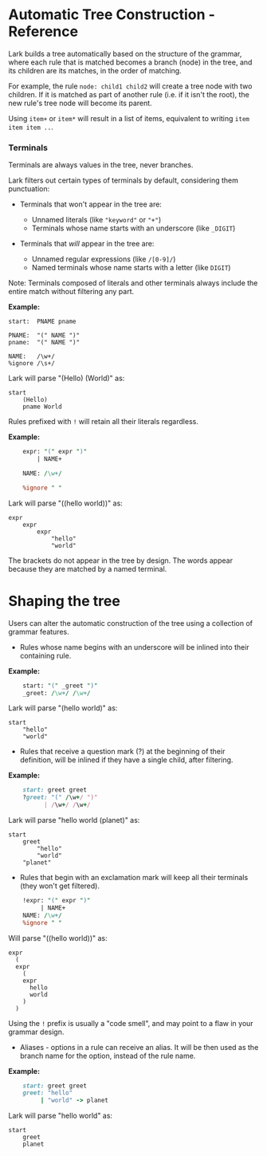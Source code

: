 # Automatic Tree Construction - Reference


Lark builds a tree automatically based on the structure of the grammar, where each rule that is matched becomes a branch (node) in the tree, and its children are its matches, in the order of matching.

For example, the rule `node: child1 child2` will create a tree node with two children. If it is matched as part of another rule (i.e. if it isn't the root), the new rule's tree node will become its parent.

Using `item+` or `item*` will result in a list of items, equivalent to writing `item item item ..`.

### Terminals

Terminals are always values in the tree, never branches.

Lark filters out certain types of terminals by default, considering them punctuation:

- Terminals that won't appear in the tree are:

    - Unnamed literals (like `"keyword"` or `"+"`)
    - Terminals whose name starts with an underscore (like `_DIGIT`)

- Terminals that *will* appear in the tree are:

    - Unnamed regular expressions (like `/[0-9]/`)
    - Named terminals whose name starts with a letter (like `DIGIT`)

Note: Terminals composed of literals and other terminals always include the entire match without filtering any part.

**Example:**
```
start:  PNAME pname

PNAME:  "(" NAME ")"
pname:  "(" NAME ")"

NAME:   /\w+/
%ignore /\s+/
```
Lark will parse "(Hello) (World)" as:

    start
        (Hello)
        pname World

Rules prefixed with `!` will retain all their literals regardless.




**Example:**

```perl
    expr: "(" expr ")"
        | NAME+

    NAME: /\w+/

    %ignore " "
```

Lark will parse "((hello world))" as:

    expr
        expr
            expr
                "hello"
                "world"

The brackets do not appear in the tree by design. The words appear because they are matched by a named terminal.


# Shaping the tree

Users can alter the automatic construction of the tree using a collection of grammar features.


* Rules whose name begins with an underscore will be inlined into their containing rule.

**Example:**

```perl
    start: "(" _greet ")"
    _greet: /\w+/ /\w+/
```

Lark will parse "(hello world)" as:

    start
        "hello"
        "world"


* Rules that receive a question mark (?) at the beginning of their definition, will be inlined if they have a single child, after filtering.

**Example:**

```ruby
    start: greet greet
    ?greet: "(" /\w+/ ")"
          | /\w+/ /\w+/
```

Lark will parse "hello world (planet)" as:

    start
        greet
            "hello"
            "world"
        "planet"

* Rules that begin with an exclamation mark will keep all their terminals (they won't get filtered).

```perl
    !expr: "(" expr ")"
         | NAME+
    NAME: /\w+/
    %ignore " "
```

Will parse "((hello world))" as:

    expr
      (
      expr
        (
        expr
          hello
          world
        )
      )

Using the `!` prefix is usually a "code smell", and may point to a flaw in your grammar design.

* Aliases - options in a rule can receive an alias. It will be then used as the branch name for the option, instead of the rule name.

**Example:**

```ruby
    start: greet greet
    greet: "hello"
         | "world" -> planet
```

Lark will parse "hello world" as:

    start
        greet
        planet
